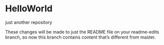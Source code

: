 # HelloWorld
just another repository

These changes will be made to just the README file on your readme-edits branch, 
so now this branch contains content that’s different from master.
